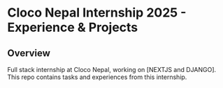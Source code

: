 # Cloco Nepal Internship 2025 - Experience & Projects

## Overview  

Full stack internship at Cloco Nepal, working on [NEXTJS and DJANGO].  
This repo contains tasks and experiences from this internship.
